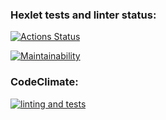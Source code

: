 ### Hexlet tests and linter status:
[![Actions Status](https://github.com/d-sapockij/frontend-project-11/actions/workflows/hexlet-check.yml/badge.svg)](https://github.com/d-sapockij/frontend-project-11/actions)

[![Maintainability](https://api.codeclimate.com/v1/badges/9b5b6e00aa84b4c25a0a/maintainability)](https://codeclimate.com/github/d-sapockij/frontend-project-11/maintainability)

### CodeClimate:
[![linting and tests](https://github.com/d-sapockij/frontend-project-11/actions/workflows/actions.yml/badge.svg?branch=main)](https://github.com/d-sapockij/frontend-project-11/actions/workflows/actions.yml)
